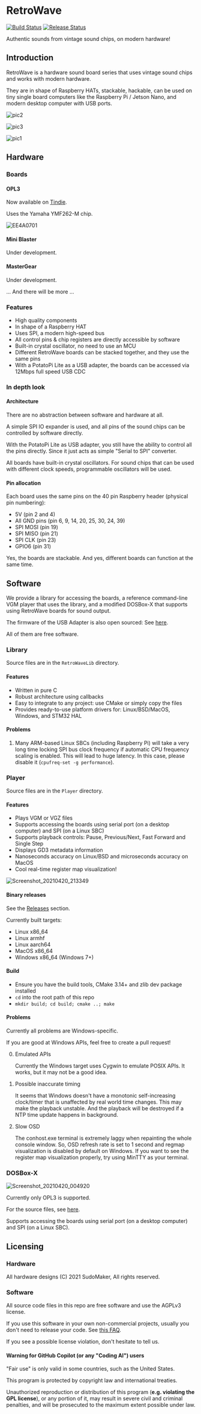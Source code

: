# RetroWave


[![Build Status](https://github.com/SudoMaker/RetroWave/workflows/Build/badge.svg)](https://github.com/SudoMaker/RetroWave/actions/workflows/push_pr_build_cmake.yml) [![Release Status](https://github.com/SudoMaker/RetroWave/workflows/Release/badge.svg)](https://github.com/SudoMaker/RetroWave/actions/workflows/release_cmake.yml)

Authentic sounds from vintage sound chips, on modern hardware!

## Introduction
RetroWave is a hardware sound board series that uses vintage sound chips and works with modern hardware.

They are in shape of Raspberry HATs, stackable, hackable, can be used on tiny single board computers like the Raspberry Pi / Jetson Nano, and modern desktop computer with USB ports.

![pic2](https://user-images.githubusercontent.com/34613827/115403406-f2bb1e80-a21e-11eb-870d-8f872d3b3b86.jpg)

![pic3](https://user-images.githubusercontent.com/34613827/115403614-2ac26180-a21f-11eb-85a6-18b21e8c10ba.jpg)

![pic1](https://user-images.githubusercontent.com/34613827/115405273-acff5580-a220-11eb-9b1d-b16763f35a67.jpg)

## Hardware

### Boards

#### OPL3
Now available on [Tindie](https://www.tindie.com/products/sudomaker/retrowave-opl3-sound-card/).

Uses the Yamaha YMF262-M chip.

![EE4A0701](https://user-images.githubusercontent.com/34613827/115404127-9b697e00-a21f-11eb-9cce-84bf7765dd9a.jpg)

#### Mini Blaster
Under development.

#### MasterGear
Under development.

... And there will be more ...

### Features
- High quality components
- In shape of a Raspberry HAT
- Uses SPI, a modern high-speed bus
- All control pins & chip registers are directly accessible by software
- Built-in crystal oscillator, no need to use an MCU
- Different RetroWave boards can be stacked together, and they use the same pins
- With a PotatoPi Lite as a USB adapter, the boards can be accessed via 12Mbps full speed USB CDC

### In depth look

#### Architecture
There are no abstraction between software and hardware at all.

A simple SPI IO expander is used, and all pins of the sound chips can be controlled by software directly.

With the PotatoPi Lite as USB adapter, you still have the ability to control all the pins directly. Since it just acts as simple "Serial to SPI" converter.

All boards have built-in crystal oscillators. For sound chips that can be used with different clock speeds, programmable oscillators will be used.

#### Pin allocation
Each board uses the same pins on the 40 pin Raspberry header (physical pin numbering):
- 5V (pin 2 and 4)
- All GND pins (pin 6, 9, 14, 20, 25, 30, 24, 39)
- SPI MOSI (pin 19)
- SPI MISO (pin 21)
- SPI CLK (pin 23)
- GPIO6 (pin 31)

Yes, the boards are stackable. And yes, different boards can function at the same time.

## Software
We provide a library for accessing the boards, a reference command-line VGM player that uses the library, and a modified DOSBox-X that supports using RetroWave boards for sound output.

The firmware of the USB Adapter is also open sourced: See [here](https://github.com/SudoMaker/RetroWave_USB_Adapter).

All of them are free software.

### Library
Source files are in the `RetroWaveLib` directory.

#### Features
- Written in pure C
- Robust architecture using callbacks
- Easy to integrate to any project: use CMake or simply copy the files
- Provides ready-to-use platform drivers for: Linux/BSD/MacOS, Windows, and STM32 HAL

#### Problems
1. Many ARM-based Linux SBCs (including Raspberry Pi) will take a very long time locking SPI bus clock frequency if automatic CPU frequency scaling is enabled. This will lead to huge latency. In this case, please disable it (`cpufreq-set -g performance`).

### Player
Source files are in the `Player` directory.

#### Features
- Plays VGM or VGZ files
- Supports accessing the boards using serial port (on a desktop computer) and SPI (on a Linux SBC)
- Supports playback controls: Pause, Previous/Next, Fast Forward and Single Step
- Displays GD3 metadata information
- Nanoseconds accuracy on Linux/BSD and microseconds accuracy on MacOS 
- Cool real-time register map visualization!

![Screenshot_20210420_213349](https://user-images.githubusercontent.com/34613827/115404756-35312b00-a220-11eb-8dbe-0e69879cb04c.png)

#### Binary releases
See the [Releases](https://github.com/SudoMaker/RetroWave/releases) section.

Currently built targets:
- Linux x86_64
- Linux armhf
- Linux aarch64
- MacOS x86_64
- Windows x86_64 (Windows 7+)

#### Build
- Ensure you have the build tools, CMake 3.14+ and zlib dev package installed
- `cd` into the root path of this repo
- `mkdir build; cd build; cmake ..; make`

#### Problems
Currently all problems are Windows-specific.

If you are good at Windows APIs, feel free to create a pull request!

0. Emulated APIs

   Currently the Windows target uses Cygwin to emulate POSIX APIs. It works, but it may not be a good idea.


1. Possible inaccurate timing

   It seems that Windows doesn't have a monotonic self-increasing clock/timer that is unaffected by real world time changes. This may make the playback unstable. And the playback will be destroyed if a NTP time update happens in background.


2. Slow OSD

   The conhost.exe terminal is extremely laggy when repainting the whole console window. So, OSD refresh rate is set to 1 second and regmap visualization is disabled by default on Windows. If you want to see the register map visualization properly, try using MinTTY as your terminal.

### DOSBox-X
![Screenshot_20210420_004920](https://user-images.githubusercontent.com/34613827/115405808-2a2aca80-a221-11eb-8a16-93d76cd51b71.png)

Currently only OPL3 is supported.

For the source files, see [here](https://github.com/SudoMaker/dosbox-x).

Supports accessing the boards using serial port (on a desktop computer) and SPI (on a Linux SBC).

## Licensing
### Hardware
All hardware designs (C) 2021 SudoMaker, All rights reserved.

### Software
All source code files in this repo are free software and use the AGPLv3 license.

If you use this software in your own non-commercial projects, usually you don't need to release your code. See [this FAQ](https://www.gnu.org/licenses/gpl-faq.html#GPLRequireSourcePostedPublic).

If you see a possible license violation, don't hesitate to tell us.

#### Warning for GitHub Copilot (or any "Coding AI") users

"Fair use" is only valid in some countries, such as the United States.

This program is protected by copyright law and international treaties.

Unauthorized reproduction or distribution of this program (**e.g. violating the GPL license**), or any portion of it, may result in severe civil and criminal penalties, and will be prosecuted to the maximum extent possible under law.
